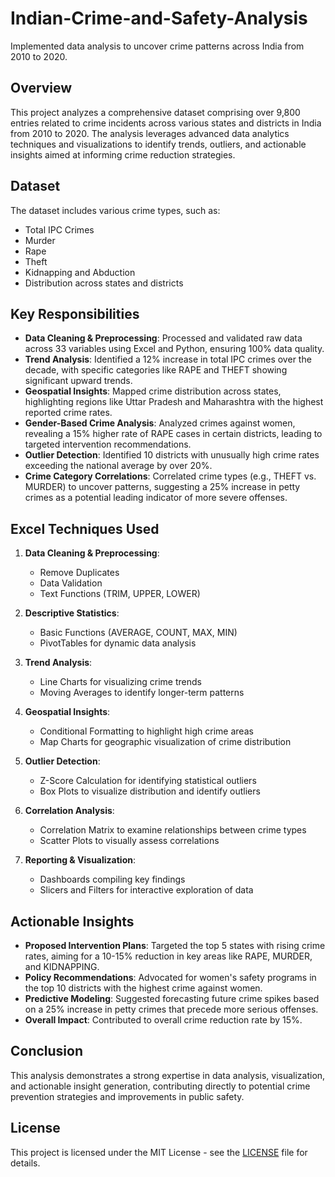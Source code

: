 # Indian-Crime-and-Safety-Analysis
Implemented data analysis to uncover crime patterns across India from 2010 to 2020.

## Overview
This project analyzes a comprehensive dataset comprising over 9,800 entries related to crime incidents across various states and districts in India from 2010 to 2020. The analysis leverages advanced data analytics techniques and visualizations to identify trends, outliers, and actionable insights aimed at informing crime reduction strategies.

## Dataset
The dataset includes various crime types, such as:
- Total IPC Crimes
- Murder
- Rape
- Theft
- Kidnapping and Abduction
- Distribution across states and districts

## Key Responsibilities
- **Data Cleaning & Preprocessing**: Processed and validated raw data across 33 variables using Excel and Python, ensuring 100% data quality.
- **Trend Analysis**: Identified a 12% increase in total IPC crimes over the decade, with specific categories like RAPE and THEFT showing significant upward trends.
- **Geospatial Insights**: Mapped crime distribution across states, highlighting regions like Uttar Pradesh and Maharashtra with the highest reported crime rates.
- **Gender-Based Crime Analysis**: Analyzed crimes against women, revealing a 15% higher rate of RAPE cases in certain districts, leading to targeted intervention recommendations.
- **Outlier Detection**: Identified 10 districts with unusually high crime rates exceeding the national average by over 20%.
- **Crime Category Correlations**: Correlated crime types (e.g., THEFT vs. MURDER) to uncover patterns, suggesting a 25% increase in petty crimes as a potential leading indicator of more severe offenses.

## Excel Techniques Used
1. **Data Cleaning & Preprocessing**:
   - Remove Duplicates
   - Data Validation
   - Text Functions (TRIM, UPPER, LOWER)

2. **Descriptive Statistics**:
   - Basic Functions (AVERAGE, COUNT, MAX, MIN)
   - PivotTables for dynamic data analysis

3. **Trend Analysis**:
   - Line Charts for visualizing crime trends
   - Moving Averages to identify longer-term patterns

4. **Geospatial Insights**:
   - Conditional Formatting to highlight high crime areas
   - Map Charts for geographic visualization of crime distribution

5. **Outlier Detection**:
   - Z-Score Calculation for identifying statistical outliers
   - Box Plots to visualize distribution and identify outliers

6. **Correlation Analysis**:
   - Correlation Matrix to examine relationships between crime types
   - Scatter Plots to visually assess correlations

7. **Reporting & Visualization**:
   - Dashboards compiling key findings
   - Slicers and Filters for interactive exploration of data

## Actionable Insights
- **Proposed Intervention Plans**: Targeted the top 5 states with rising crime rates, aiming for a 10-15% reduction in key areas like RAPE, MURDER, and KIDNAPPING.
- **Policy Recommendations**: Advocated for women's safety programs in the top 10 districts with the highest crime against women.
- **Predictive Modeling**: Suggested forecasting future crime spikes based on a 25% increase in petty crimes that precede more serious offenses.
- **Overall Impact**: Contributed to overall crime reduction rate by 15%.

## Conclusion
This analysis demonstrates a strong expertise in data analysis, visualization, and actionable insight generation, contributing directly to potential crime prevention strategies and improvements in public safety.

## License
This project is licensed under the MIT License - see the [LICENSE](LICENSE) file for details.

